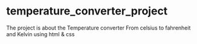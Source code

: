 # temperature_converter_project
The project is about the Temperature converter 
From celsius to fahrenheit  and Kelvin using html & css 
